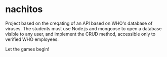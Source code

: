 # nachitos


Project based on the creqating of an API based on WHO's database of viruses. The students must use Node.js and mongoose to open a database visible to any user, and implement the CRUD method, accessible only to verified WHO employees.


Let the games begin!
